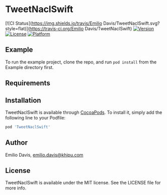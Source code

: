 # TweetNaclSwift

[![CI Status](https://img.shields.io/travis/Emilio Davis/TweetNaclSwift.svg?style=flat)](https://travis-ci.org/Emilio Davis/TweetNaclSwift)
[![Version](https://img.shields.io/cocoapods/v/TweetNaclSwift.svg?style=flat)](https://cocoapods.org/pods/TweetNaclSwift)
[![License](https://img.shields.io/cocoapods/l/TweetNaclSwift.svg?style=flat)](https://cocoapods.org/pods/TweetNaclSwift)
[![Platform](https://img.shields.io/cocoapods/p/TweetNaclSwift.svg?style=flat)](https://cocoapods.org/pods/TweetNaclSwift)

## Example

To run the example project, clone the repo, and run `pod install` from the Example directory first.

## Requirements

## Installation

TweetNaclSwift is available through [CocoaPods](https://cocoapods.org). To install
it, simply add the following line to your Podfile:

```ruby
pod 'TweetNaclSwift'
```

## Author

Emilio Davis, emilio.davis@khipu.com

## License

TweetNaclSwift is available under the MIT license. See the LICENSE file for more info.

